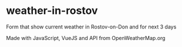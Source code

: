 # weather-in-rostov
Form that show current weather in Rostov-on-Don and for next 3 days

Made with JavaScript, VueJS and API from OpenWeatherMap.org
